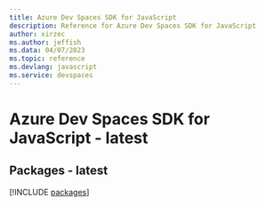 ```yaml
---
title: Azure Dev Spaces SDK for JavaScript
description: Reference for Azure Dev Spaces SDK for JavaScript
author: xirzec
ms.author: jeffish
ms.data: 04/07/2023
ms.topic: reference
ms.devlang: javascript
ms.service: devspaces
---
```

# Azure Dev Spaces SDK for JavaScript - latest
## Packages - latest
[!INCLUDE [packages](dev-spaces-index.md)]